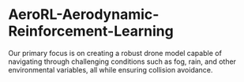 # AeroRL-Aerodynamic-Reinforcement-Learning
Our primary focus is on creating a robust drone model capable of navigating through challenging conditions such as fog, rain, and other environmental variables, all while ensuring collision avoidance.
